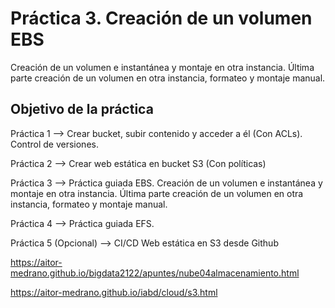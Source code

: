 # Práctica 3. Creación de un volumen EBS

Creación de un volumen e instantánea y montaje en otra instancia. Última parte creación de un volumen en otra instancia, formateo y montaje manual.

## Objetivo de la práctica



Práctica 1 --> Crear bucket, subir contenido y acceder a él (Con ACLs). Control de versiones.

Práctica 2 --> Crear web estática en bucket S3 (Con políticas)

Práctica 3 --> Práctica guiada EBS. Creación de un volumen e instantánea y montaje en otra instancia. Última parte creación de un volumen en otra instancia, formateo y montaje manual.

Práctica 4 --> Práctica guiada EFS.

Práctica 5 (Opcional) --> CI/CD Web estática en S3 desde Github

https://aitor-medrano.github.io/bigdata2122/apuntes/nube04almacenamiento.html

https://aitor-medrano.github.io/iabd/cloud/s3.html
